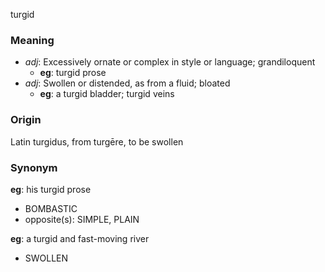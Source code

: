 turgid
### Meaning
+ _adj_: Excessively ornate or complex in style or language; grandiloquent
    + __eg__: turgid prose
+ _adj_: Swollen or distended, as from a fluid; bloated
    + __eg__: a turgid bladder; turgid veins

### Origin

Latin turgidus, from turgēre, to be swollen

### Synonym

__eg__: his turgid prose

+ BOMBASTIC
+ opposite(s): SIMPLE, PLAIN

__eg__: a turgid and fast-moving river

+ SWOLLEN


